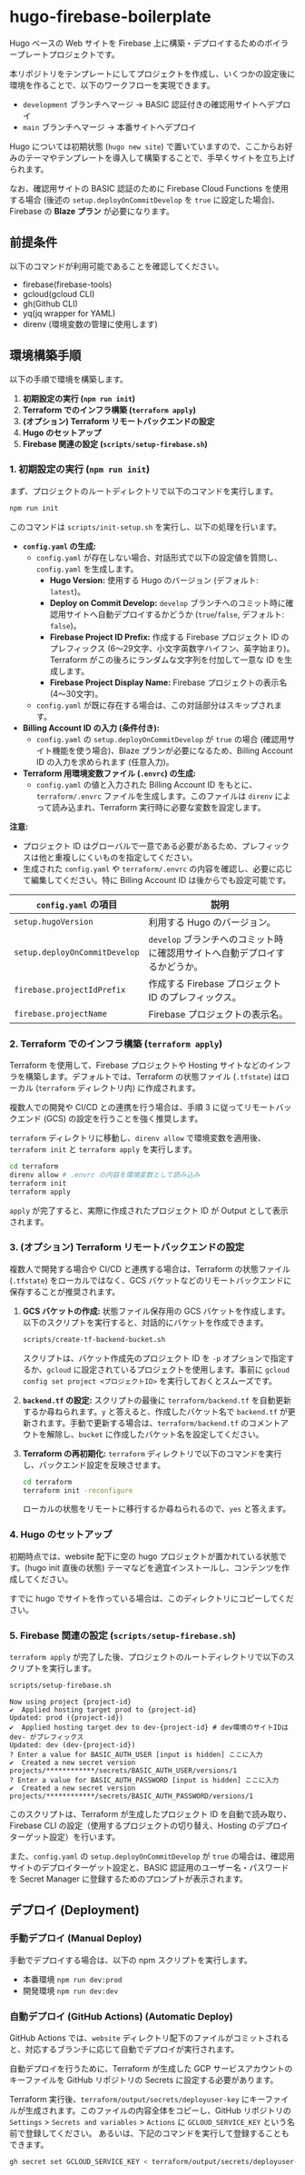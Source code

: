 # hugo-firebase-boilerplate

Hugo ベースの Web サイトを Firebase 上に構築・デプロイするためのボイラープレートプロジェクトです。

本リポジトリをテンプレートにしてプロジェクトを作成し、いくつかの設定後に環境を作ることで、以下のワークフローを実現できます。

- `development` ブランチへマージ → BASIC 認証付きの確認用サイトへデプロイ
- `main` ブランチへマージ → 本番サイトへデプロイ

Hugo については初期状態 (`hugo new site`) で置いていますので、ここからお好みのテーマやテンプレートを導入して構築することで、手早くサイトを立ち上げられます。

なお、確認用サイトの BASIC 認証のために Firebase Cloud Functions を使用する場合 (後述の `setup.deployOnCommitDevelop` を `true` に設定した場合)、Firebase の **Blaze プラン** が必要になります。

## 前提条件

以下のコマンドが利用可能であることを確認してください。

- firebase(firebase-tools)
- gcloud(gcloud CLI)
- gh(Github CLI)
- yq(jq wrapper for YAML)
- direnv (環境変数の管理に使用します)

## 環境構築手順

以下の手順で環境を構築します。

1. **初期設定の実行 (`npm run init`)**
2. **Terraform でのインフラ構築 (`terraform apply`)**
3. **(オプション) Terraform リモートバックエンドの設定**
4. **Hugo のセットアップ**
5. **Firebase 関連の設定 (`scripts/setup-firebase.sh`)**

### 1. 初期設定の実行 (`npm run init`)

まず、プロジェクトのルートディレクトリで以下のコマンドを実行します。

```bash
npm run init
```

このコマンドは `scripts/init-setup.sh` を実行し、以下の処理を行います。

- **`config.yaml` の生成:**
  - `config.yaml` が存在しない場合、対話形式で以下の設定値を質問し、`config.yaml` を生成します。
    - **Hugo Version:** 使用する Hugo のバージョン (デフォルト: `latest`)。
    - **Deploy on Commit Develop:** `develop` ブランチへのコミット時に確認用サイトへ自動デプロイするかどうか (`true`/`false`, デフォルト: `false`)。
    - **Firebase Project ID Prefix:** 作成する Firebase プロジェクト ID のプレフィックス (6〜29文字、小文字英数字ハイフン、英字始まり)。Terraform がこの後ろにランダムな文字列を付加して一意な ID を生成します。
    - **Firebase Project Display Name:** Firebase プロジェクトの表示名 (4〜30文字)。
  - `config.yaml` が既に存在する場合は、この対話部分はスキップされます。
- **Billing Account ID の入力 (条件付き):**
  - `config.yaml` の `setup.deployOnCommitDevelop` が `true` の場合 (確認用サイト機能を使う場合)、Blaze プランが必要になるため、Billing Account ID の入力を求められます (任意入力)。
- **Terraform 用環境変数ファイル (`.envrc`) の生成:**
  - `config.yaml` の値と入力された Billing Account ID をもとに、`terraform/.envrc` ファイルを生成します。このファイルは `direnv` によって読み込まれ、Terraform 実行時に必要な変数を設定します。

**注意:**

- プロジェクト ID はグローバルで一意である必要があるため、プレフィックスは他と重複しにくいものを指定してください。
- 生成された `config.yaml` や `terraform/.envrc` の内容を確認し、必要に応じて編集してください。特に Billing Account ID は後からでも設定可能です。

| `config.yaml` の項目        | 説明                                                                                                 |
| --------------------------- | ---------------------------------------------------------------------------------------------------- |
| `setup.hugoVersion`           | 利用する Hugo のバージョン。                                                                         |
| `setup.deployOnCommitDevelop` | `develop` ブランチへのコミット時に確認用サイトへ自動デプロイするかどうか。                             |
| `firebase.projectIdPrefix`    | 作成する Firebase プロジェクト ID のプレフィックス。                                                   |
| `firebase.projectName`        | Firebase プロジェクトの表示名。                                                                      |

### 2. Terraform でのインフラ構築 (`terraform apply`)

Terraform を使用して、Firebase プロジェクトや Hosting サイトなどのインフラを構築します。デフォルトでは、Terraform の状態ファイル (`.tfstate`) はローカル (`terraform` ディレクトリ内) に作成されます。

複数人での開発や CI/CD との連携を行う場合は、手順 3 に従ってリモートバックエンド (GCS) の設定を行うことを強く推奨します。

`terraform` ディレクトリに移動し、`direnv allow` で環境変数を適用後、`terraform init` と `terraform apply` を実行します。

```sh
cd terraform
direnv allow # .envrc の内容を環境変数として読み込み
terraform init
terraform apply
```

`apply` が完了すると、実際に作成されたプロジェクト ID が Output として表示されます。

### 3. (オプション) Terraform リモートバックエンドの設定

複数人で開発する場合や CI/CD と連携する場合は、Terraform の状態ファイル (`.tfstate`) をローカルではなく、GCS バケットなどのリモートバックエンドに保存することが推奨されます。

1. **GCS バケットの作成:**
    状態ファイル保存用の GCS バケットを作成します。以下のスクリプトを実行すると、対話的にバケットを作成できます。

    ```bash
    scripts/create-tf-backend-bucket.sh
    ```

    スクリプトは、バケット作成先のプロジェクト ID を `-p` オプションで指定するか、`gcloud` に設定されているプロジェクトを使用します。事前に `gcloud config set project <プロジェクトID>` を実行しておくとスムーズです。

2. **`backend.tf` の設定:**
    スクリプトの最後に `terraform/backend.tf` を自動更新するか尋ねられます。`y` と答えると、作成したバケット名で `backend.tf` が更新されます。手動で更新する場合は、`terraform/backend.tf` のコメントアウトを解除し、`bucket` に作成したバケット名を設定してください。

3. **Terraform の再初期化:**
    `terraform` ディレクトリで以下のコマンドを実行し、バックエンド設定を反映させます。

    ```bash
    cd terraform
    terraform init -reconfigure
    ```

    ローカルの状態をリモートに移行するか尋ねられるので、`yes` と答えます。

### 4. Hugo のセットアップ

初期時点では、website 配下に空の hugo プロジェクトが置かれている状態です。(hugo init 直後の状態)
テーマなどを適宜インストールし、コンテンツを作成してください。

すでに hugo でサイトを作っている場合は、このディレクトリにコピーしてください。

### 5. Firebase 関連の設定 (`scripts/setup-firebase.sh`)

`terraform apply` が完了した後、プロジェクトのルートディレクトリで以下のスクリプトを実行します。

```sh
scripts/setup-firebase.sh
```

```text
Now using project {project-id}
✔  Applied hosting target prod to {project-id}
Updated: prod ({project-id})
✔  Applied hosting target dev to dev-{project-id} # dev環境のサイトIDは dev- がプレフィックス
Updated: dev (dev-{project-id})
? Enter a value for BASIC_AUTH_USER [input is hidden] ここに入力
✔  Created a new secret version projects/************/secrets/BASIC_AUTH_USER/versions/1
? Enter a value for BASIC_AUTH_PASSWORD [input is hidden] ここに入力
✔  Created a new secret version projects/************/secrets/BASIC_AUTH_PASSWORD/versions/1
```

このスクリプトは、Terraform が生成したプロジェクト ID を自動で読み取り、Firebase CLI の設定（使用するプロジェクトの切り替え、Hosting のデプロイターゲット設定）を行います。

また、`config.yaml` の `setup.deployOnCommitDevelop` が `true` の場合は、確認用サイトのデプロイターゲット設定と、BASIC 認証用のユーザー名・パスワードを Secret Manager に登録するためのプロンプトが表示されます。

## デプロイ (Deployment)

### 手動デプロイ (Manual Deploy)

手動でデプロイする場合は、以下の npm スクリプトを実行します。

- 本番環境
  `npm run dev:prod`
- 開発環境
  `npm run dev:dev`

### 自動デプロイ (GitHub Actions) (Automatic Deploy)

GitHub Actions では、`website` ディレクトリ配下のファイルがコミットされると、対応するブランチに応じて自動でデプロイが実行されます。

自動デプロイを行うために、Terraform が生成した GCP サービスアカウントのキーファイルを GitHub リポジトリの Secrets に設定する必要があります。

Terraform 実行後、`terraform/output/secrets/deployuser-key` にキーファイルが生成されます。このファイルの内容全体をコピーし、GitHub リポジトリの `Settings` > `Secrets and variables` > `Actions` に `GCLOUD_SERVICE_KEY` という名前で登録してください。
あるいは、下記のコマンドを実行して登録することもできます。

```sh
gh secret set GCLOUD_SERVICE_KEY < terraform/output/secrets/deployuser-key
```
